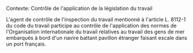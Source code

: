Contexte: Contrôle de l'application de la législation du travail

L'agent de contrôle de l'inspection du travail mentionné à l'article L. 8112-1 du code du travail participe au contrôle de l'application des normes de l'Organisation internationale du travail relatives au travail des gens de mer embarqués à bord d'un navire battant pavillon étranger faisant escale dans un port français.